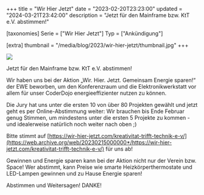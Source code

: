+++
title = "Wir Hier Jetzt"
date = "2023-02-20T23:23:00"
updated = "2024-03-21T23:42:00"
description = "Jetzt für den Mainframe bzw. KtT e.V. abstimmen!"

[taxonomies]
Serie = ["Wir Hier Jetzt"]
Typ = ["Ankündigung"]

[extra]
thumbnail = "/media/blog/2023/wir-hier-jetzt/thumbnail.jpg"
+++

![](../../../media/blog/2023/wir-hier-jetzt/img.png)

Jetzt für den Mainframe bzw. KtT e.V. abstimmen!

Wir haben uns bei der Aktion „Wir. Hier. Jetzt. Gemeinsam Energie sparen!“ der EWE beworben, um den Konferenzraum und
die Elektronikwerkstatt vor allem für unser CoderDojo energieeffizienter nutzen zu können.

Die Jury hat uns unter die ersten 10 von über 80 Projekten gewählt und jetzt geht es per Online-Abstimmung weiter: Wir
brauchen bis Ende Februar genug Stimmen, um mindestens unter die ersten 5 Projekte zu kommen - und idealerweise
natürlich noch weiter nach oben ;)

Bitte stimmt
auf [https://wir-hier-jetzt.com/kreativitat-trifft-technik-e-v/](https://web.archive.org/web/20230215000000*/https://wir-hier-jetzt.com/kreativitat-trifft-technik-e-v/)
für uns ab!

Gewinnen und Energie sparen kann bei der Aktion nicht nur der Verein bzw. Space! Wer abstimmt, kann Preise wie smarte
Heizkörperthermostate und LED-Lampen gewinnen und zu Hause Energie sparen!

Abstimmen und Weitersagen! DANKE!

